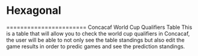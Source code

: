 # Hexagonal
=======================
Concacaf World Cup Qualifiers Table
This is a table that will allow you to check the world cup qualifiers in Concacaf, the user will be able to not only see the table standings but also edit the game results in order to predic games and see the prediction standings.
